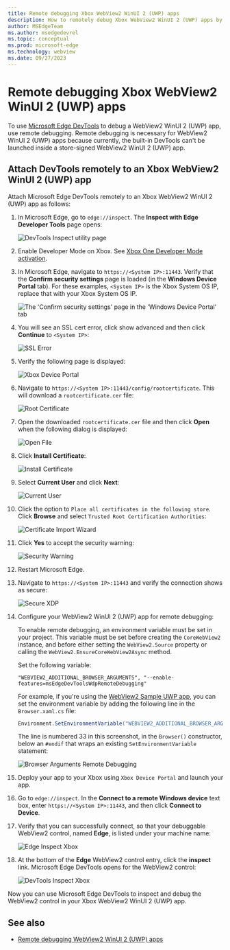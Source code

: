 ```yaml
---
title: Remote debugging Xbox WebView2 WinUI 2 (UWP) apps
description: How to remotely debug Xbox WebView2 WinUI 2 (UWP) apps by using Remote Tools for Microsoft Edge. 
author: MSEdgeTeam
ms.author: msedgedevrel
ms.topic: conceptual
ms.prod: microsoft-edge
ms.technology: webview
ms.date: 09/27/2023
---
```

# Remote debugging Xbox WebView2 WinUI 2 (UWP) apps

To use [Microsoft Edge DevTools](/microsoft-edge/devtools-guide-chromium/landing/) to debug a WebView2 WinUI 2 (UWP) app, use remote debugging.  Remote debugging is necessary for WebView2 WinUI 2 (UWP) apps because currently, the built-in DevTools can't be launched inside a store-signed WebView2 WinUI 2 (UWP) app.


<!-- ========================================================================== -->
## Attach DevTools remotely to an Xbox WebView2 WinUI 2 (UWP) app

Attach Microsoft Edge DevTools remotely to an Xbox WebView2 WinUI 2 (UWP) app as follows:

1.  In Microsoft Edge, go to `edge://inspect`.  The **Inspect with Edge Developer Tools** page opens:

    ![DevTools Inspect utility page](./remote-debugging-images/inspect-devtools-page-supported.png)

1.  Enable Developer Mode on Xbox.  See [Xbox One Developer Mode activation](/windows/uwp/xbox-apps/devkit-activation).

1.  In Microsoft Edge, navigate to `https://<System IP>:11443`.  Verify that the **Confirm security settings** page is loaded (in the **Windows Device Portal** tab).  For these examples, `<System IP>` is the Xbox System OS IP, replace that with your Xbox System OS IP.

    ![The 'Confirm security settings' page in the 'Windows Device Portal' tab](./remote-debugging-images/open-device-portal.png)

1.  You will see an SSL cert error, click show advanced and then click **Continue** to `<System IP>`:

    ![SSL Error](./remote-debugging-images/xbox_ssl_error.png)

1.  Verify the following page is displayed: 

    ![Xbox Device Portal](./remote-debugging-images/unsecure-xbox-device-portal.png)

1.  Navigate to `https://<System IP>:11443/config/rootcertificate`. This will download a `rootcertificate.cer` file:

    ![Root Certificate](./remote-debugging-images/root-certificate.png)

1.  Open the downloaded `rootcertificate.cer` file and then click **Open** when the following dialog is displayed:

    ![Open File](./remote-debugging-images/open-file-security-warning.png)

1.  Click **Install Certificate**:

    ![Install Certificate](./remote-debugging-images/certificate.png)

1.  Select **Current User** and click **Next**:

    ![Current User](./remote-debugging-images/current-user-certificate.png)

1.  Click the option to `Place all certificates in the following store`. Click **Browse** and select `Trusted Root Certification Authorities`:

    ![Certificate Import Wizard](./remote-debugging-images/certificate-import-wizard.png)

1.  Click **Yes** to accept the security warning:

    ![Security Warning](./remote-debugging-images/security-warning.png)

1.  Restart Microsoft Edge.

1.  Navigate to `https://<System IP>:11443` and verify the connection shows as secure:

    ![Secure XDP](./remote-debugging-images/secure-xbox-device-portal.png)

1.  Configure your WebView2 WinUI 2 (UWP) app for remote debugging:

    To enable remote debugging, an environment variable must be set in your project.  This variable must be set before creating the `CoreWebView2` instance, and before either setting the `WebView2.Source` property or calling the `WebView2.EnsureCoreWebView2Async` method.

    Set the following variable:

    ```
    "WEBVIEW2_ADDITIONAL_BROWSER_ARGUMENTS", "--enable-features=msEdgeDevToolsWdpRemoteDebugging"
    ```
    
    For example, if you're using the [WebView2 Sample UWP app](https://github.com/MicrosoftEdge/WebView2Samples/tree/main/SampleApps/webview2_sample_uwp), you can set the environment variable by adding the following line in the `Browser.xaml.cs` file:
    
    ```csharp
    Environment.SetEnvironmentVariable("WEBVIEW2_ADDITIONAL_BROWSER_ARGUMENTS", "--enable-features=msEdgeDevToolsWdpRemoteDebugging");
    ```

    The line is numbered 33 in this screenshot, in the `Browser()` constructor, below an `#endif` that wraps an existing `SetEnvironmentVariable` statement:

    ![Browser Arguments Remote Debugging](./remote-debugging-images/browser-arguments-remote-debugging.png)

1.  Deploy your app to your Xbox using `Xbox Device Portal` and launch your app.

1.  Go to `edge://inspect`.  In the **Connect to a remote Windows device** text box, enter `https://<System IP>:11443`, and then click **Connect to Device**.

1.  Verify that you can successfully connect, so that your debuggable WebView2 control, named **Edge**, is listed under your machine name:

    ![Edge Inspect Xbox](./remote-debugging-images/xbox-edge-inspect.png)

1.  At the bottom of the **Edge** WebView2 control entry, click the **inspect** link.  Microsoft Edge DevTools opens for the WebView2 control:

    ![DevTools Inspect Xbox](./remote-debugging-images/xbox-devtools-tab.png)

Now you can use Microsoft Edge DevTools to inspect and debug the WebView2 control in your Xbox WebView2 WinUI 2 (UWP) app.




<!-- ========================================================================== -->
## See also

* [Remote debugging WebView2 WinUI 2 (UWP) apps](./remote-debugging.md)
